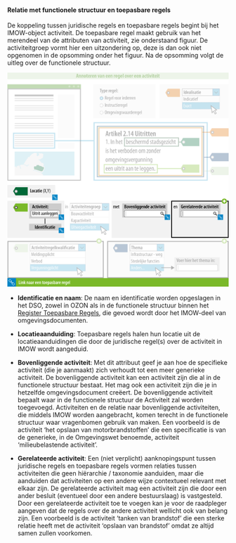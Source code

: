 ﻿#### Relatie met functionele structuur en toepasbare regels

De koppeling tussen juridische regels en toepasbare regels begint bij het
IMOW-object activiteit. De toepasbare regel maakt gebruik van het merendeel van
de attributen van activiteit, zie onderstaand figuur. De activiteitgroep vormt hier een uitzondering op,
deze is dan ook niet opgenomen in de opsomming onder het figuur. Na de opsomming volgt de
uitleg over de functionele structuur.

![](media/7107RelatieRegelOverActiviteitenToepasbareRegel.png)

-   **Identificatie en naam**: 
    De naam en identificatie worden opgeslagen in het
    DSO, zowel in OZON als in de functionele structuur binnen het [Register
    Toepasbare Regels](https://aandeslagmetdeomgevingswet.nl/digitaal-stelsel/over-het-digitaal-stelsel/onderdelen-landelijke-voorziening/register-toepasbare-regels/), 
    die gevoed wordt door het IMOW-deel van omgevingsdocumenten.

-   **Locatieaanduiding**: 
    Toepasbare regels halen hun locatie uit de
    locatieaanduidingen die door de juridische regel(s) over de activiteit in IMOW wordt aangeduid.

-   **Bovenliggende activiteit**: 
    Met dit attribuut geef je aan hoe de specifieke activiteit (die je aanmaakt)
    zich verhoudt tot een meer generieke activiteit. De bovenliggende activiteit kan een activiteit zijn die 
    al in de functionele structuur bestaat. Het mag ook een activiteit zijn die je in hetzelfde omgevingsdocument
    creëert. De bovenliggende activiteit bepaalt waar in de functionele structuur de Activiteit zal worden toegevoegd.
    Activiteiten en de relatie naar bovenliggende activiteiten, die middels IMOW worden aangebracht, 
    komen terecht in de functionele structuur waar vragenbomen gebruik van maken. 
    Een voorbeeld is de activiteit ‘het opslaan van motorbrandstoffen’ die een specificatie is van de generieke, 
    in de Omgevingswet benoemde, activiteit ‘milieubelastende activiteit’.

-   **Gerelateerde activiteit**: 
    Een (niet verplicht) aanknopingspunt tussen juridische regels en toepasbare regels vormen
    relaties tussen activiteiten die geen hiërarchie / taxonomie aanduiden, maar
    die aanduiden dat activiteiten op een andere wijze contextueel relevant met
    elkaar zijn. De gerelateerde activiteit mag een
    activiteit zijn die door een ander besluit (eventueel door een andere bestuurslaag) is vastgesteld.
    Door een gerelateerde activiteit toe te voegen kan je voor de raadpleger aangeven dat de regels 
    over de andere activiteit wellicht ook van belang zijn. Een voorbeeld is de activiteit ‘tanken van brandstof’ die een sterke relatie heeft met de activiteit 
    ‘opslaan van brandstof’ omdat ze altijd samen zullen voorkomen. 



